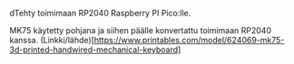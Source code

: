 dTehty toimimaan RP2040 Raspberry PI Pico:lle.

MK75 käytetty pohjana ja siihen päälle konvertattu toimimaan RP2040 kanssa.
(Linkki/lähde)[https://www.printables.com/model/624069-mk75-3d-printed-handwired-mechanical-keyboard]
